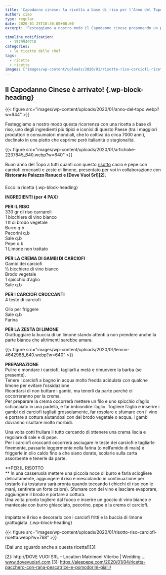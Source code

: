```yaml
---
title: 'Capodanno cinese: la ricetta a base di riso per l’Anno del Topo'
author: ciao
type: regular
date: 2020-01-25T10:30:00+00:00
excerpt: 'Festeggiamo a nostro modo il Capodanno cinese proponendo un piatto a base di uno degli ingredienti tipici della Cina: il riso'

timeline_notification:
  - 1579949718
categories:
  - le ricette dello chef
tags:
  - ricetta
  - ricette
images: ["images/wp-content/uploads/2020/01/risotto-riso-carciofi-ricetta.webp"]
---
```

## Il Capodanno Cinese è arrivato!  {.wp-block-heading}


{{< figure src="images/wp-content/uploads/2020/01/anno-del-topo.webp?w=644" >}}


Festeggiamo a nostro modo questa ricorrenza con una ricetta a base di riso, uno degli ingredienti più tipici e iconici di questo Paese (tra i maggiori produttori e consumatori mondiali, che lo coltiva da circa 7000 anni), declinato in una piatto che esprime però italianità e stagionalità.


{{< figure src="images/wp-content/uploads/2020/01/artichoke-2237845_640.webp?w=640" >}}


  
Buon anno del Topo a tutti quanti con questo [risotto][1] cacio e pepe con carciofi croccanti e zeste di limone, presentato per voi in collaborazione con **Ristorante Palazzo Ranucci e [Dove Vuoi Srl][2].**

###  
Ecco la ricetta {.wp-block-heading}

**INGREDIENTI (per 4 PAX)**

  
**PER IL RISO**  
330 gr di riso carnaroli  
1 bicchiere di vino bianco  
1 lt di brodo vegetale  
Burro q.b  
Pecorini q.b  
Sale q.b  
Pepe q.b  
1 Limone non trattato

**PER LA CREMA DI GAMBI DI CARCIOFI**  
Gambi dei carciofi  
½ bicchiere di vino bianco  
Brodo vegetale  
1 spicchio d’aglio  
Sale q.b

**PER I CARCIOFI CROCCANTI**  
4 teste di carciofi

Olio per friggere  
Sale q.b  
Farina

**PER LA ZESTA DI LIMONE**  
Grattuggiare la buccia di un limone stando attenti a non prendere anche la parte bianca che altrimenti sarebbe amara.


{{< figure src="images/wp-content/uploads/2020/01/lemon-4642988_640.webp?w=640" >}}


**PREPARAZIONE**  
Pulire e mondare i carciofi, tagliarli a metà e rimuovere la barba (se presente).  
Tenere i carciofi a bagno in acqua molto fredda acidulata con qualche limone per evitare l’ossidazione.  
Ricordarsi di non buttare i gambi, ma tenerli da parte perché ci occorreranno per la crema.  
Per preparare la crema occorrerà mettere un filo e uno spicchio d’aglio schiacciato in una padella, e far imbiondire l’aglio. Togliere l’aglio e inserire i gambi dei carciofi tagliati grossolamente, far rosolare e sfumare con il vino e portare a cottura aiutandosi con del brodo vegetale o acqua. I gambi dovranno risultare molto morbidi.

  
Una volta cotti frullare il tutto cercando di ottenere una crema liscia e regolare di sale e di pepe.  
Per i carciofi croccanti occorrerà asciugare le teste dei carciofi e tagliarle finemente, passarle leggermente nella farina (o nell’amido di mais) e friggerle in olio caldo fino a che siano dorate, scolarle sulla carta assorbente e tenerle da parte.

  
**PER IL RISOTTO  
** In una casseruola mettere una piccola noce di burro e farla sciogliere delicatamente, aggiungere il riso e mescolando in continuazione per tostarlo (la tostatura sarà pronta quando toccando i chicchi di riso con le mani, sentirete un forte calore). Sfumare con del vino e lasciare evaporare, aggiungere il brodo e portare a cottura.  
Una volta pronto togliere dal fuoco e inserire un goccio di vino bianco e mantecate con burro ghiacciato, pecorino, pepe e la crema ci carciofi.

###  
Impiattare il riso e decorarlo con i carciofi fritti e la buccia di limone grattugiata. {.wp-block-heading}


{{< figure src="images/wp-content/uploads/2020/01/risotto-riso-carciofi-ricetta.webp?w=768" >}}


[Dai uno sguardo anche a questa ricetta!][3]

 [1]: https://aleepepe.com/2019/10/26/risi-e-bisi-nel-mare/
 [2]: http://DOVE VUOI SRL - Location Matrimoni Viterbo | Wedding ... www.dovevuoisrl.com
 [3]: https://aleepepe.com/2020/01/04/ricetta-pacchero-con-rana-pescatrice-e-pomodorini-gialli/